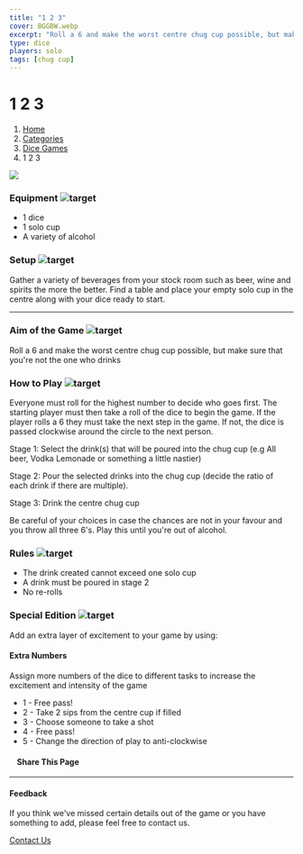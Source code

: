 ```yaml
---
title: "1 2 3"
cover: BGGBW.webp
excerpt: "Roll a 6 and make the worst centre chug cup possible, but make sure that you're not the one who drinks"
type: dice
players: solo
tags: [chug cup]
---
```


# 1 2 3

1.  [Home](/)
2.  [Categories](GameCategories)
3.  [Dice Games](GameCategories/DiceGames)
4.  1 2 3

![](/images/1-2-3.webp)

### Equipment ![target](/images/liquor.webp)

-   1 dice
-   1 solo cup
-   A variety of alcohol

### Setup ![target](/images/settings.webp)

Gather a variety of beverages from your stock room such as beer, wine and spirits the more the better. Find a table and place your empty solo cup in the centre along with your dice ready to start.

* * *

### Aim of the Game ![target](/images/target.webp)

Roll a 6 and make the worst centre chug cup possible, but make sure that you're not the one who drinks

### How to Play ![target](/images/question.webp)

Everyone must roll for the highest number to decide who goes first. The starting player must then take a roll of the dice to begin the game. If the player rolls a 6 they must take the next step in the game. If not, the dice is passed clockwise around the circle to the next person.

Stage 1: Select the drink(s) that will be poured into the chug cup (e.g All beer, Vodka Lemonade or something a little nastier)

Stage 2: Pour the selected drinks into the chug cup (decide the ratio of each drink if there are multiple).

Stage 3: Drink the centre chug cup

Be careful of your choices in case the chances are not in your favour and you throw all three 6's. Play this until you're out of alcohol.

### Rules ![target](/images/rules.webp)

-   The drink created cannot exceed one solo cup
-   A drink must be poured in stage 2
-   No re-rolls

### Special Edition ![target](/images/special.webp)

Add an extra layer of excitement to your game by using:

#### **Extra Numbers**

Assign more numbers of the dice to different tasks to increase the excitement and intensity of the game

-   1 - Free pass!
-   2 - Take 2 sips from the centre cup if filled
-   3 - Choose someone to take a shot
-   4 - Free pass!
-   5 - Change the direction of play to anti-clockwise

####     Share This Page

[](https://www.facebook.com/sharer/sharer.php?u=beergogglegames.co.uk/GameCategories/DiceGames/1-2-3)[](https://www.instagram.com/direct/new/)[](https://twitter.com/intent/tweet?url=beergogglegames.co.uk/GameCategories/DiceGames/1-2-3)

* * *

#### Feedback

If you think we've missed certain details out of the game or you have something to add, please feel free to contact us.

  
  
  
[Contact Us](contact)
